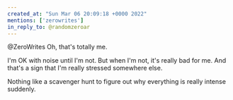 ```yaml
---
created_at: "Sun Mar 06 20:09:18 +0000 2022"
mentions: ['zerowrites']
in_reply_to: @randomzeroar
---
```


@ZeroWrites Oh, that's totally me. 

I'm OK with noise until I'm not. But when I'm not, it's really bad for me. And that's a sign that I'm really stressed somewhere else.

Nothing like a scavenger hunt to figure out why everything is really intense suddenly.